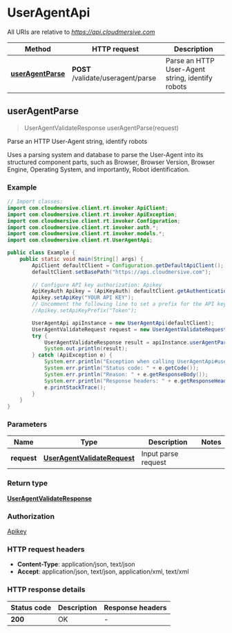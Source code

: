 # UserAgentApi

All URIs are relative to *https://api.cloudmersive.com*

| Method | HTTP request | Description |
|------------- | ------------- | -------------|
| [**userAgentParse**](UserAgentApi.md#userAgentParse) | **POST** /validate/useragent/parse | Parse an HTTP User-Agent string, identify robots |



## userAgentParse

> UserAgentValidateResponse userAgentParse(request)

Parse an HTTP User-Agent string, identify robots

Uses a parsing system and database to parse the User-Agent into its structured component parts, such as Browser, Browser Version, Browser Engine, Operating System, and importantly, Robot identification.

### Example

```java
// Import classes:
import com.cloudmersive.client.rt.invoker.ApiClient;
import com.cloudmersive.client.rt.invoker.ApiException;
import com.cloudmersive.client.rt.invoker.Configuration;
import com.cloudmersive.client.rt.invoker.auth.*;
import com.cloudmersive.client.rt.invoker.models.*;
import com.cloudmersive.client.rt.UserAgentApi;

public class Example {
    public static void main(String[] args) {
        ApiClient defaultClient = Configuration.getDefaultApiClient();
        defaultClient.setBasePath("https://api.cloudmersive.com");
        
        // Configure API key authorization: Apikey
        ApiKeyAuth Apikey = (ApiKeyAuth) defaultClient.getAuthentication("Apikey");
        Apikey.setApiKey("YOUR API KEY");
        // Uncomment the following line to set a prefix for the API key, e.g. "Token" (defaults to null)
        //Apikey.setApiKeyPrefix("Token");

        UserAgentApi apiInstance = new UserAgentApi(defaultClient);
        UserAgentValidateRequest request = new UserAgentValidateRequest(); // UserAgentValidateRequest | Input parse request
        try {
            UserAgentValidateResponse result = apiInstance.userAgentParse(request);
            System.out.println(result);
        } catch (ApiException e) {
            System.err.println("Exception when calling UserAgentApi#userAgentParse");
            System.err.println("Status code: " + e.getCode());
            System.err.println("Reason: " + e.getResponseBody());
            System.err.println("Response headers: " + e.getResponseHeaders());
            e.printStackTrace();
        }
    }
}
```

### Parameters


| Name | Type | Description  | Notes |
|------------- | ------------- | ------------- | -------------|
| **request** | [**UserAgentValidateRequest**](UserAgentValidateRequest.md)| Input parse request | |

### Return type

[**UserAgentValidateResponse**](UserAgentValidateResponse.md)

### Authorization

[Apikey](../README.md#Apikey)

### HTTP request headers

- **Content-Type**: application/json, text/json
- **Accept**: application/json, text/json, application/xml, text/xml


### HTTP response details
| Status code | Description | Response headers |
|-------------|-------------|------------------|
| **200** | OK |  -  |

